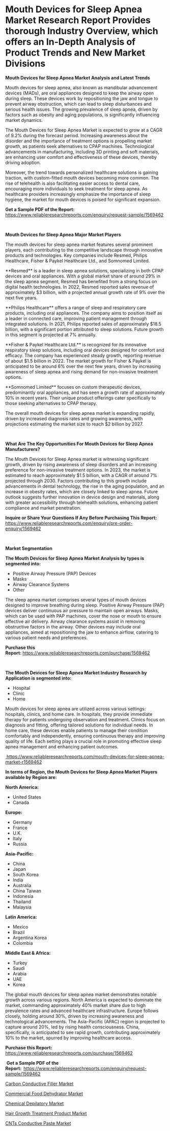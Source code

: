 <p><h1>Mouth Devices for Sleep Apnea Market Research Report Provides thorough Industry Overview, which offers an In-Depth Analysis of Product Trends and New Market Divisions</h1></p><p><strong>Mouth Devices for Sleep Apnea Market Analysis and Latest Trends</strong></p>
<p><p>Mouth devices for sleep apnea, also known as mandibular advancement devices (MADs), are oral appliances designed to keep the airway open during sleep. These devices work by repositioning the jaw and tongue to prevent airway obstruction, which can lead to sleep disturbances and serious health issues. The growing prevalence of sleep apnea, driven by factors such as obesity and aging populations, is significantly influencing market dynamics.</p><p>The Mouth Devices for Sleep Apnea Market is expected to grow at a CAGR of 9.2% during the forecast period. Increasing awareness about the disorder and the importance of treatment options is propelling market growth, as patients seek alternatives to CPAP machines. Technological advancements in manufacturing, including 3D printing and soft materials, are enhancing user comfort and effectiveness of these devices, thereby driving adoption.</p><p>Moreover, the trend towards personalized healthcare solutions is gaining traction, with custom-fitted mouth devices becoming more common. The rise of telehealth is also facilitating easier access to dental care, encouraging more individuals to seek treatment for sleep apnea. As healthcare providers increasingly emphasize the importance of sleep hygiene, the market for mouth devices is poised for significant expansion.</p></p>
<p><strong>Get a Sample PDF of the Report:&nbsp;</strong> <a href="https://www.reliableresearchreports.com/enquiry/request-sample/1569462?utm_campaign=118&utm_medium=2&utm_source=Github&utm_content=ia&utm_term=25032025&utm_id=mouth-devices-for-sleep-apnea">https://www.reliableresearchreports.com/enquiry/request-sample/1569462</a></p>
<p>&nbsp;</p>
<p><strong>Mouth Devices for Sleep Apnea Major Market Players</strong></p>
<p><p>The mouth devices for sleep apnea market features several prominent players, each contributing to the competitive landscape through innovative products and technologies. Key companies include Resmed, Philips Healthcare, Fisher & Paykel Healthcare Ltd., and Somnomed Limited.</p><p>**Resmed** is a leader in sleep apnea solutions, specializing in both CPAP devices and oral appliances. With a global market share of around 29% in the sleep apnea segment, Resmed has benefited from a strong focus on digital health technologies. In 2022, Resmed reported sales revenue of approximately $3 billion, with a projected annual growth rate of 9% over the next five years.</p><p>**Philips Healthcare** offers a range of sleep and respiratory care products, including oral appliances. The company aims to position itself as a leader in connected care, improving patient management through integrated solutions. In 2021, Philips reported sales of approximately $18.5 billion, with a significant portion attributed to sleep solutions. Future growth in this segment is projected at 7% annually.</p><p>**Fisher & Paykel Healthcare Ltd.** is recognized for its innovative respiratory sleep solutions, including oral devices designed for comfort and efficacy. The company has experienced steady growth, reporting revenue of about $1.5 billion in 2022. The market growth for Fisher & Paykel is anticipated to be around 6% over the next few years, driven by increasing awareness of sleep apnea and rising demand for non-invasive treatment options.</p><p>**Somnomed Limited** focuses on custom therapeutic devices, predominantly oral appliances, and has seen a growth rate of approximately 10% in recent years. Their unique product offerings cater specifically to those seeking alternatives to CPAP therapy.</p><p>The overall mouth devices for sleep apnea market is expanding rapidly, driven by increased diagnosis rates and growing awareness, with projections estimating the market size to reach $2 billion by 2027.</p></p>
<p>&nbsp;</p>
<p><strong>What Are The Key Opportunities For Mouth Devices for Sleep Apnea Manufacturers?</strong></p>
<p><p>The Mouth Devices for Sleep Apnea market is witnessing significant growth, driven by rising awareness of sleep disorders and an increasing preference for non-invasive treatment options. In 2023, the market is estimated to reach approximately $1.5 billion, with a CAGR of around 7% projected through 2030. Factors contributing to this growth include advancements in dental technology, the rise in the aging population, and an increase in obesity rates, which are closely linked to sleep apnea. Future outlook suggests further innovation in device design and materials, along with greater accessibility through telehealth solutions, enhancing patient compliance and market penetration.</p></p>
<p><strong>Inquire or Share Your Questions If Any Before Purchasing This Report:</strong> <a href="https://www.reliableresearchreports.com/enquiry/pre-order-enquiry/1569462?utm_campaign=118&utm_medium=2&utm_source=Github&utm_content=ia&utm_term=25032025&utm_id=mouth-devices-for-sleep-apnea">https://www.reliableresearchreports.com/enquiry/pre-order-enquiry/1569462</a></p>
<p>&nbsp;</p>
<p><strong>Market Segmentation</strong></p>
<p><strong>The Mouth Devices for Sleep Apnea Market Analysis by types is segmented into:</strong></p>
<p><ul><li>Positive Airway Pressure (PAP) Devices</li><li>Masks</li><li>Airway Clearance Systems</li><li>Other</li></ul></p>
<p><p>The sleep apnea market comprises several types of mouth devices designed to improve breathing during sleep. Positive Airway Pressure (PAP) devices deliver continuous air pressure to maintain open airways. Masks, which can be used with PAP machines, cover the nose or mouth to ensure effective air delivery. Airway clearance systems assist in removing obstructive factors in the airway. Other devices may include oral appliances, aimed at repositioning the jaw to enhance airflow, catering to various patient needs and preferences.</p></p>
<p><strong>Purchase this Report:&nbsp;</strong><a href="https://www.reliableresearchreports.com/purchase/1569462?utm_campaign=118&utm_medium=2&utm_source=Github&utm_content=ia&utm_term=25032025&utm_id=mouth-devices-for-sleep-apnea">https://www.reliableresearchreports.com/purchase/1569462</a></p>
<p>&nbsp;</p>
<p><strong>The Mouth Devices for Sleep Apnea Market Industry Research by Application is segmented into:</strong></p>
<p><ul><li>Hospital</li><li>Clinic</li><li>Home</li></ul></p>
<p><p>Mouth devices for sleep apnea are utilized across various settings: hospitals, clinics, and home care. In hospitals, they provide immediate therapy for patients undergoing observation and treatment. Clinics focus on diagnosis and fitting, offering tailored solutions for individual needs. In home care, these devices enable patients to manage their condition comfortably and independently, ensuring continuous therapy and improving quality of life. Each setting plays a crucial role in promoting effective sleep apnea management and enhancing patient outcomes.</p></p>
<p><a href="https://www.reliableresearchreports.com/mouth-devices-for-sleep-apnea-market-r1569462?utm_campaign=118&utm_medium=2&utm_source=Github&utm_content=ia&utm_term=25032025&utm_id=mouth-devices-for-sleep-apnea">&nbsp;https://www.reliableresearchreports.com/mouth-devices-for-sleep-apnea-market-r1569462</a></p>
<p><strong>In terms of Region, the Mouth Devices for Sleep Apnea Market Players available by Region are:</strong></p>
<p>
    <p> <strong> North America: </strong>
        <ul>
            <li>United States</li>
            <li>Canada</li>
        </ul>
        </p> 
    <p> <strong> Europe: </strong>
        <ul>
            <li>Germany</li>
            <li>France</li>
            <li>U.K.</li>
            <li>Italy</li>
            <li>Russia</li>
        </ul>
        </p> 
    <p> <strong> Asia-Pacific: </strong>
        <ul>
            <li>China</li>
            <li>Japan</li>
            <li>South Korea</li>
            <li>India</li>
            <li>Australia</li>
            <li>China Taiwan</li>
            <li>Indonesia</li>
            <li>Thailand</li>
            <li>Malaysia</li>
        </ul>
        </p> 
    <p> <strong> Latin America: </strong>
        <ul>
            <li>Mexico</li>
            <li>Brazil</li>
            <li>Argentina Korea</li>
            <li>Colombia</li>
        </ul>
        </p> 
    <p> <strong> Middle East & Africa: </strong>
        <ul>
            <li>Turkey</li>
            <li>Saudi</li>
            <li>Arabia</li>
            <li>UAE</li>
            <li>Korea</li>
        </ul>
    </p>
    </p>
<p><p>The global mouth devices for sleep apnea market demonstrates notable growth across various regions. North America is expected to dominate the market, commanding approximately 40% market share due to high prevalence rates and advanced healthcare infrastructure. Europe follows closely, holding around 30%, driven by increasing awareness and technological advancements. The Asia-Pacific (APAC) region is projected to capture around 20%, led by rising health consciousness. China, specifically, is anticipated to see rapid growth, contributing approximately 10% to the market, spurred by improving healthcare access.</p></p>
<p><strong>Purchase this Report: </strong><a href="https://www.reliableresearchreports.com/purchase/1569462?utm_campaign=118&utm_medium=2&utm_source=Github&utm_content=ia&utm_term=25032025&utm_id=mouth-devices-for-sleep-apnea">https://www.reliableresearchreports.com/purchase/1569462</a></p>
<p>&nbsp;<strong>Get a Sample PDF of the Report:&nbsp;&nbsp;</strong><a href="https://www.reliableresearchreports.com/enquiry/request-sample/1569462?utm_campaign=118&utm_medium=2&utm_source=Github&utm_content=ia&utm_term=25032025&utm_id=mouth-devices-for-sleep-apnea">https://www.reliableresearchreports.com/enquiry/request-sample/1569462</a></p>
<p><strong></strong></p>
<p><p><a href="https://github.com/tona7vba/Market-Research-Report-List-1/blob/main/carbon-conductive-filler-market.md?utm_campaign=118&utm_medium=2&utm_source=Github&utm_content=ia&utm_term=25032025&utm_id=mouth-devices-for-sleep-apnea">Carbon Conductive Filler Market</a></p><p><a href="https://github.com/lizamflotow/Market-Research-Report-List-1/blob/main/commercial-food-dehydrator-market.md?utm_campaign=118&utm_medium=2&utm_source=Github&utm_content=ia&utm_term=25032025&utm_id=mouth-devices-for-sleep-apnea">Commercial Food Dehydrator Market</a></p><p><a href="https://github.com/oslieselotte2192/Market-Research-Report-List-1/blob/main/chemical-depilatory-market.md?utm_campaign=118&utm_medium=2&utm_source=Github&utm_content=ia&utm_term=25032025&utm_id=mouth-devices-for-sleep-apnea">Chemical Depilatory Market</a></p><p><a href="https://github.com/tambraunrue691969/Market-Research-Report-List-1/blob/main/hair-growth-treatment-product-market.md?utm_campaign=118&utm_medium=2&utm_source=Github&utm_content=ia&utm_term=25032025&utm_id=mouth-devices-for-sleep-apnea">Hair Growth Treatment Product Market</a></p><p><a href="https://github.com/dringals/Market-Research-Report-List-6/blob/main/cnts-conductive-paste-market.md?utm_campaign=118&utm_medium=2&utm_source=Github&utm_content=ia&utm_term=25032025&utm_id=mouth-devices-for-sleep-apnea">CNTs Conductive Paste Market</a></p></p>